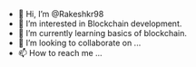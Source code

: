 - 👋 Hi, I’m @Rakeshkr98
- 👀 I’m interested in Blockchain development.
- 🌱 I’m currently learning basics of blockchain.
- 💞️ I’m looking to collaborate on ...
- 📫 How to reach me ...

<!---
Rakeshkr98/Rakeshkr98 is a ✨ special ✨ repository because its `README.md` (this file) appears on your GitHub profile.
You can click the Preview link to take a look at your changes.
--->
